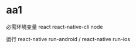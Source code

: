 # aa1

必需环境变量
  react
  react-native-cli
  node
  
运行
  react-native run-android  /  react-native run-ios
